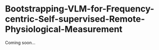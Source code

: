 # Bootstrapping-VLM-for-Frequency-centric-Self-supervised-Remote-Physiological-Measurement
Coming soon...
